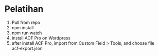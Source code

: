 # Pelatihan

1. Pull from repo
2. npm install
3. npm run watch
4. install ACF Pro on Wordpress
5. after install ACF Pro, import from Custom Field > Tools, and choose file acf-export.json